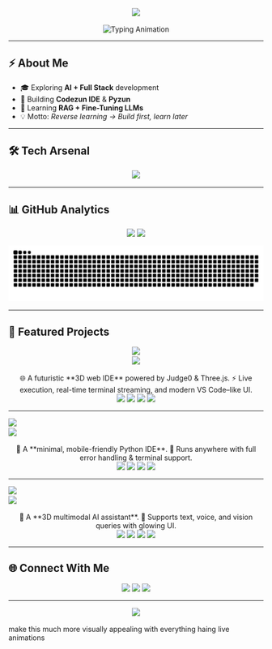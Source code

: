 <!-- Animated GitHub Profile README -->

<!-- Header Banner with Animation -->
<p align="center">
  <img src="https://capsule-render.vercel.app/api?type=waving&color=0:ff6ec4,100:7873f5&height=220&section=header&text=Hi%20👋,%20I'm%20Taizun&fontSize=45&fontAlignY=35&animation=twinkling&fontColor=ffffff"/>
</p>

<!-- Typing SVG -->
<p align="center">
  <img src="https://readme-typing-svg.herokuapp.com?font=Fira+Code&weight=600&size=24&duration=4000&pause=1000&color=FF6EC4&center=true&vCenter=true&width=600&lines=Engineering+Student+%7C+AI+Developer;Building+Generative+AI+Apps;Founder+of+Drapels" alt="Typing Animation" />
</p>

---

## ⚡ About Me  
- 🎓 Exploring **AI + Full Stack** development  
- 🚀 Building **Codezun IDE** & **Pyzun**  
- 🌱 Learning **RAG + Fine-Tuning LLMs**  
- 💡 Motto: *Reverse learning → Build first, learn later*  

---

## 🛠️ Tech Arsenal  
<p align="center">
  <img src="https://skillicons.dev/icons?i=python,cpp,js,ts,react,nextjs,nodejs,tailwind,docker,vercel,git,github,vscode,linux&perline=7" />
</p>

---

## 📊 GitHub Analytics  
<p align="center">
  <img src="https://github-readme-stats.vercel.app/api?username=t4zn&show_icons=true&theme=radical&hide_border=true&count_private=true&bg_color=0D1117&title_color=FF6EC4&icon_color=FF6EC4" height="165"/>
  <img src="https://github-readme-streak-stats.herokuapp.com/?user=t4zn&theme=radical&hide_border=true&background=0D1117&ring=FF6EC4&fire=FF6EC4&currStreakLabel=FF6EC4" height="165"/>
</p>

<!-- Animated Contribution Snake -->
<p align="center">
  <img src="https://raw.githubusercontent.com/Platane/snk/output/github-contribution-grid-snake-dark.svg" alt="snake gif" />
</p>

---

## 🚀 Featured Projects  

<p align="center">
  
  <!-- Codezun -->
  <a href="https://drapels.com" target="_blank">
    <img src="https://img.shields.io/badge/Codezun-3D%20Online%20IDE-ff6ec4?style=for-the-badge&logo=codeforces&logoColor=white&labelColor=0D1117" />
  </a>  
  <br/>
  <a href="https://drapels.com" target="_blank">
    <img src="https://github-readme-stats.vercel.app/api/pin/?username=t4zn&repo=Cero&theme=radical&hide_border=true&bg_color=0D1117&title_color=ff6ec4&icon_color=ff6ec4" />
  </a>
  <br/>
  <p align="center">
    🌐 A futuristic **3D web IDE** powered by Judge0 & Three.js.  
    ⚡ Live execution, real-time terminal streaming, and modern VS Code–like UI.  
    <br/>
    <img src="https://img.shields.io/badge/Next.js-000?style=for-the-badge&logo=nextdotjs" />
    <img src="https://img.shields.io/badge/Three.js-000?style=for-the-badge&logo=threedotjs" />
    <img src="https://img.shields.io/badge/Docker-2496ED?style=for-the-badge&logo=docker&logoColor=white" />
    <img src="https://img.shields.io/badge/Vercel-000?style=for-the-badge&logo=vercel&logoColor=white" />
  </p>
  <hr/>

  <!-- Pyzun -->
  <a href="https://your-pyzun-live-link.com" target="_blank">
    <img src="https://img.shields.io/badge/Pyzun-Python%20IDE-7873f5?style=for-the-badge&logo=python&logoColor=white&labelColor=0D1117" />
  </a>  
  <br/>
  <a href="https://your-pyzun-live-link.com" target="_blank">
    <img src="https://github-readme-stats.vercel.app/api/pin/?username=taizun&repo=Pyzun&theme=radical&hide_border=true&bg_color=0D1117&title_color=7873f5&icon_color=7873f5" />
  </a>
  <br/>
  <p align="center">
    🐍 A **minimal, mobile-friendly Python IDE**.  
    📱 Runs anywhere with full error handling & terminal support.  
    <br/>
    <img src="https://img.shields.io/badge/Python-3776AB?style=for-the-badge&logo=python&logoColor=white" />
    <img src="https://img.shields.io/badge/Next.js-000?style=for-the-badge&logo=nextdotjs" />
    <img src="https://img.shields.io/badge/TailwindCSS-06B6D4?style=for-the-badge&logo=tailwindcss&logoColor=white" />
    <img src="https://img.shields.io/badge/Vercel-000?style=for-the-badge&logo=vercel&logoColor=white" />
  </p>
  <hr/>

  <!-- Taizun AI -->
  <a href="https://your-taizunai-live-link.com" target="_blank">
    <img src="https://img.shields.io/badge/Taizun%20AI-Multimodal%20Chat-f9a825?style=for-the-badge&logo=rocket&logoColor=white&labelColor=0D1117" />
  </a>  
  <br/>
  <a href="https://your-taizunai-live-link.com" target="_blank">
    <img src="https://github-readme-stats.vercel.app/api/pin/?username=taizun&repo=TaizunAI&theme=radical&hide_border=true&bg_color=0D1117&title_color=f9a825&icon_color=f9a825" />
  </a>
  <br/>
  <p align="center">
    🤖 A **3D multimodal AI assistant**.  
    🧠 Supports text, voice, and vision queries with glowing UI.  
    <br/>
    <img src="https://img.shields.io/badge/LLMs-FF6EC4?style=for-the-badge&logo=openai&logoColor=white" />
    <img src="https://img.shields.io/badge/React-61DAFB?style=for-the-badge&logo=react&logoColor=black" />
    <img src="https://img.shields.io/badge/RAG-8A2BE2?style=for-the-badge&logo=graphql&logoColor=white" />
    <img src="https://img.shields.io/badge/WebGL-990000?style=for-the-badge&logo=webgl&logoColor=white" />
  </p>

</p>

---

## 🌐 Connect With Me  
<p align="center">
  <a href="https://linkedin.com/in/YOURUSERNAME"><img src="https://img.shields.io/badge/-LinkedIn-0A66C2?style=for-the-badge&logo=linkedin&logoColor=white"></a>
  <a href="https://twitter.com/YOURUSERNAME"><img src="https://img.shields.io/badge/-Twitter-1DA1F2?style=for-the-badge&logo=twitter&logoColor=white"></a>
  <a href="mailto:YOURMAIL@gmail.com"><img src="https://img.shields.io/badge/-Email-D14836?style=for-the-badge&logo=gmail&logoColor=white"></a>
</p>

---

<!-- Footer Wave -->
<p align="center">
  <img src="https://capsule-render.vercel.app/api?type=waving&color=0:7873f5,100:ff6ec4&height=120&section=footer"/>
</p> make this much more visually appealing with everything haing live animations
